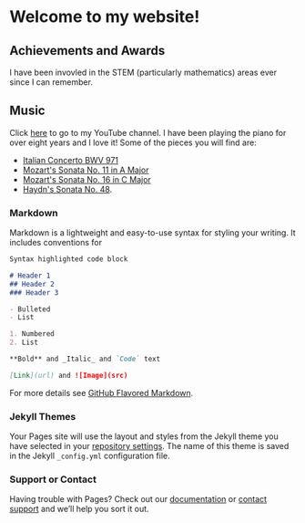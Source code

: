 # Welcome to my website!

## Achievements and Awards
I have been invovled in the STEM (particularly mathematics) areas ever since I can remember.

## Music
Click [here](https://www.youtube.com/user/AgniAsmi) to go to my YouTube channel.
I have been playing the piano for over eight years and I love it! Some of the pieces you will find are: 
- [Italian Concerto BWV 971](https://www.youtube.com/watch?v=7XfW2O_iMMQ&t=20s)
- [Mozart's Sonata No. 11 in A Major](https://www.youtube.com/watch?v=2_EveVgN3Ko)
- [Mozart's Sonata No. 16 in C Major](https://www.youtube.com/watch?v=bMUg5aIvpaQ)
- [Haydn's Sonata No. 48](https://www.youtube.com/watch?v=w0qX87ZdOdY).

### Markdown

Markdown is a lightweight and easy-to-use syntax for styling your writing. It includes conventions for

```markdown
Syntax highlighted code block

# Header 1
## Header 2
### Header 3

- Bulleted
- List

1. Numbered
2. List

**Bold** and _Italic_ and `Code` text

[Link](url) and ![Image](src)
```

For more details see [GitHub Flavored Markdown](https://guides.github.com/features/mastering-markdown/).

### Jekyll Themes

Your Pages site will use the layout and styles from the Jekyll theme you have selected in your [repository settings](https://github.com/asmikumar/asmikumar.github.io/settings). The name of this theme is saved in the Jekyll `_config.yml` configuration file.

### Support or Contact

Having trouble with Pages? Check out our [documentation](https://help.github.com/categories/github-pages-basics/) or [contact support](https://github.com/contact) and we’ll help you sort it out.

